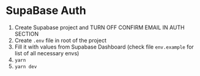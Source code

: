 # SupaBase Auth

1. Create Supabase project and TURN OFF CONFIRM EMAIL IN AUTH SECTION
2. Create `.env` file in root of the project
3. Fill it with values from Supabase Dashboard (check file `env.example` for list of all necessary envs)
4. `yarn`
5. `yarn dev`
